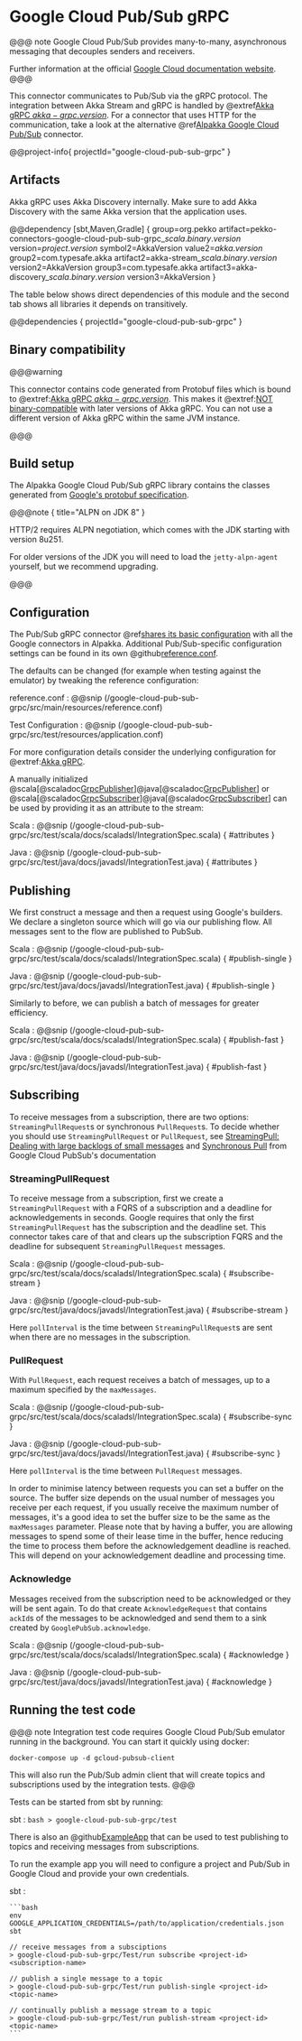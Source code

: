 # Google Cloud Pub/Sub gRPC

@@@ note
Google Cloud Pub/Sub provides many-to-many, asynchronous messaging that decouples senders and receivers.

Further information at the official [Google Cloud documentation website](https://cloud.google.com/pubsub/docs/overview).
@@@

This connector communicates to Pub/Sub via the gRPC protocol. The integration between Akka Stream and gRPC is handled by
@extref[Akka gRPC $akka-grpc.version$](akka-grpc:). For a connector that uses HTTP for the communication, take a
look at the alternative @ref[Alpakka Google Cloud Pub/Sub](google-cloud-pub-sub.md) connector.

@@project-info{ projectId="google-cloud-pub-sub-grpc" }

## Artifacts

Akka gRPC uses Akka Discovery internally. Make sure to add Akka Discovery with the same Akka version that the application uses.

@@dependency [sbt,Maven,Gradle] {
  group=org.pekko
  artifact=pekko-connectors-google-cloud-pub-sub-grpc_$scala.binary.version$
  version=$project.version$
  symbol2=AkkaVersion
  value2=$akka.version$
  group2=com.typesafe.akka
  artifact2=akka-stream_$scala.binary.version$
  version2=AkkaVersion
  group3=com.typesafe.akka
  artifact3=akka-discovery_$scala.binary.version$
  version3=AkkaVersion
}

The table below shows direct dependencies of this module and the second tab shows all libraries it depends on transitively.

@@dependencies { projectId="google-cloud-pub-sub-grpc" }

## Binary compatibility

@@@warning

This connector contains code generated from Protobuf files which is bound to @extref:[Akka gRPC $akka-grpc.version$](akka-grpc:). This makes it @extref:[NOT binary-compatible](akka-grpc:/binary-compatibility.html) with later versions of Akka gRPC.
You can not use a different version of Akka gRPC within the same JVM instance.

@@@

## Build setup

The Alpakka Google Cloud Pub/Sub gRPC library contains the classes generated from [Google's protobuf specification](https://github.com/googleapis/java-pubsub/tree/master/proto-google-cloud-pubsub-v1/).

@@@note { title="ALPN on JDK 8" }

HTTP/2 requires ALPN negotiation, which comes with the JDK starting with
version 8u251.

For older versions of the JDK you will need to load the `jetty-alpn-agent`
yourself, but we recommend upgrading.

@@@

## Configuration

The Pub/Sub gRPC connector @ref[shares its basic configuration](google-common.md) with all the Google connectors in Alpakka.
Additional Pub/Sub-specific configuration settings can be found in its own @github[reference.conf](/google-cloud-pub-sub-grpc/src/main/resources/reference.conf).

The defaults can be changed (for example when testing against the emulator) by tweaking the reference configuration:

reference.conf
: @@snip (/google-cloud-pub-sub-grpc/src/main/resources/reference.conf)

Test Configuration
: @@snip (/google-cloud-pub-sub-grpc/src/test/resources/application.conf)

For more configuration details consider the underlying configuration for @extref:[Akka gRPC](akka-grpc:/client/configuration.html).

A manually initialized @scala[@scaladoc[GrpcPublisher](akka.stream.alpakka.googlecloud.pubsub.grpc.scaladsl.GrpcPublisher)]@java[@scaladoc[GrpcPublisher](akka.stream.alpakka.googlecloud.pubsub.grpc.javadsl.GrpcPublisher)] or @scala[@scaladoc[GrpcSubscriber](akka.stream.alpakka.googlecloud.pubsub.grpc.scaladsl.GrpcSubscriber)]@java[@scaladoc[GrpcSubscriber](akka.stream.alpakka.googlecloud.pubsub.grpc.javadsl.GrpcSubscriber)] can be used by providing it as an attribute to the stream:

Scala
: @@snip (/google-cloud-pub-sub-grpc/src/test/scala/docs/scaladsl/IntegrationSpec.scala) { #attributes }

Java
: @@snip (/google-cloud-pub-sub-grpc/src/test/java/docs/javadsl/IntegrationTest.java) { #attributes }

## Publishing

We first construct a message and then a request using Google's builders. We declare a singleton source which will go via our publishing flow. All messages sent to the flow are published to PubSub.

Scala
: @@snip (/google-cloud-pub-sub-grpc/src/test/scala/docs/scaladsl/IntegrationSpec.scala) { #publish-single }

Java
: @@snip (/google-cloud-pub-sub-grpc/src/test/java/docs/javadsl/IntegrationTest.java) { #publish-single }


Similarly to before, we can publish a batch of messages for greater efficiency.

Scala
: @@snip (/google-cloud-pub-sub-grpc/src/test/scala/docs/scaladsl/IntegrationSpec.scala) { #publish-fast }

Java
: @@snip (/google-cloud-pub-sub-grpc/src/test/java/docs/javadsl/IntegrationTest.java) { #publish-fast }

## Subscribing

To receive messages from a subscription, there are two options: `StreamingPullRequest`s or synchronous `PullRequest`s.
To decide whether you should use `StreamingPullRequest` or `PullRequest`, see [StreamingPull: Dealing with large backlogs of small messages](https://cloud.google.com/pubsub/docs/pull#streamingpull_dealing_with_large_backlogs_of_small_messages) and [Synchronous Pull](https://cloud.google.com/pubsub/docs/pull#synchronous_pull) from Google Cloud PubSub's documentation

### StreamingPullRequest
To receive message from a subscription, first we create a `StreamingPullRequest` with a FQRS of a subscription and
a deadline for acknowledgements in seconds. Google requires that only the first `StreamingPullRequest` has the subscription
and the deadline set. This connector takes care of that and clears up the subscription FQRS and the deadline for subsequent
`StreamingPullRequest` messages.

Scala
: @@snip (/google-cloud-pub-sub-grpc/src/test/scala/docs/scaladsl/IntegrationSpec.scala) { #subscribe-stream }

Java
: @@snip (/google-cloud-pub-sub-grpc/src/test/java/docs/javadsl/IntegrationTest.java) { #subscribe-stream }

Here `pollInterval` is the time between `StreamingPullRequest`s are sent when there are no messages in the subscription.

### PullRequest

With `PullRequest`, each request receives a batch of messages, up to a maximum specified by the `maxMessages`.

Scala
: @@snip (/google-cloud-pub-sub-grpc/src/test/scala/docs/scaladsl/IntegrationSpec.scala) { #subscribe-sync }

Java
: @@snip (/google-cloud-pub-sub-grpc/src/test/java/docs/javadsl/IntegrationTest.java) { #subscribe-sync }

Here `pollInterval` is the time between `PullRequest` messages.

In order to minimise latency between requests you can set a buffer on the source. The buffer size depends on the usual
number of messages you receive per each request, if you usually receive the maximum number of messages, it's a good idea
to set the buffer size to be the same as the `maxMessages` parameter. Please note that by having a buffer, you are allowing
messages to spend some of their lease time in the buffer, hence reducing the time to process them before the acknowledgement
deadline is reached. This will depend on your acknowledgement deadline and processing time.

### Acknowledge

Messages received from the subscription need to be acknowledged or they will be sent again. To do that create
`AcknowledgeRequest` that contains `ackId`s of the messages to be acknowledged and send them to a sink
created by `GooglePubSub.acknowledge`.

Scala
: @@snip (/google-cloud-pub-sub-grpc/src/test/scala/docs/scaladsl/IntegrationSpec.scala) { #acknowledge }

Java
: @@snip (/google-cloud-pub-sub-grpc/src/test/java/docs/javadsl/IntegrationTest.java) { #acknowledge }

## Running the test code

@@@ note
Integration test code requires Google Cloud Pub/Sub emulator running in the background. You can start it quickly using docker:

`docker-compose up -d gcloud-pubsub-client`

This will also run the Pub/Sub admin client that will create topics and subscriptions used by the
integration tests.
@@@

Tests can be started from sbt by running:

sbt
:   ```bash
    > google-cloud-pub-sub-grpc/test
    ```

There is also an @github[ExampleApp](/google-cloud-pub-sub-grpc/src/test/scala/docs/scaladsl/ExampleApp.scala) that can be used
to test publishing to topics and receiving messages from subscriptions.

To run the example app you will need to configure a project and Pub/Sub in Google Cloud and provide your own credentials.

sbt
:   &#9;

    ```bash
    env GOOGLE_APPLICATION_CREDENTIALS=/path/to/application/credentials.json sbt

    // receive messages from a subsciptions
    > google-cloud-pub-sub-grpc/Test/run subscribe <project-id> <subscription-name>

    // publish a single message to a topic
    > google-cloud-pub-sub-grpc/Test/run publish-single <project-id> <topic-name>

    // continually publish a message stream to a topic
    > google-cloud-pub-sub-grpc/Test/run publish-stream <project-id> <topic-name>
    ```
